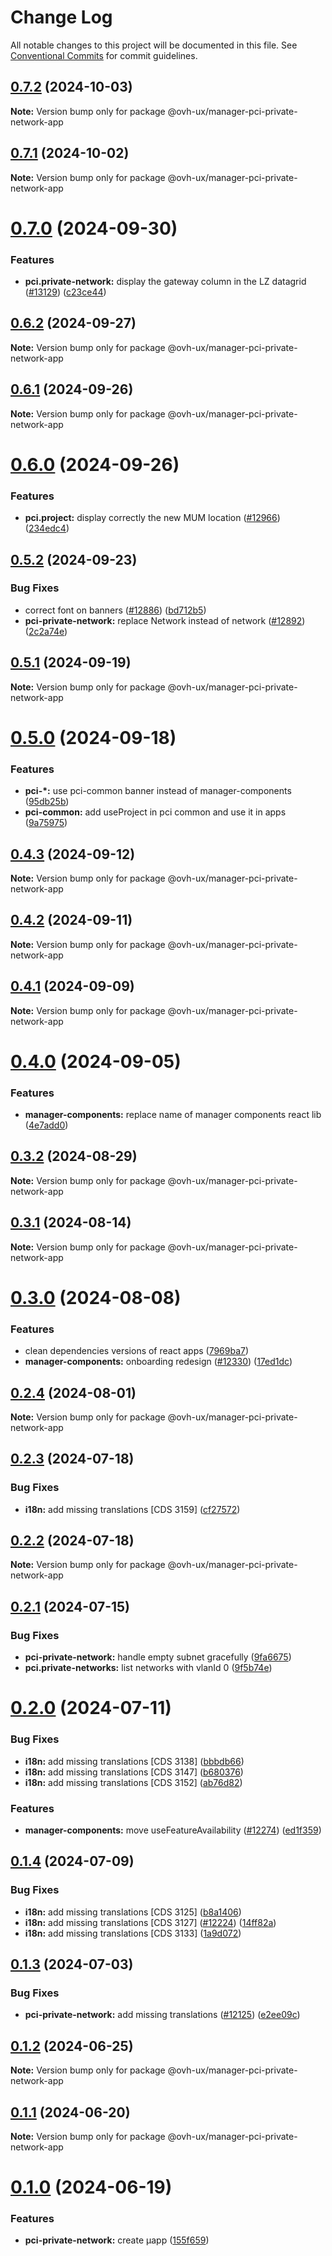 # Change Log

All notable changes to this project will be documented in this file.
See [Conventional Commits](https://conventionalcommits.org) for commit guidelines.

## [0.7.2](https://github.com/ovh/manager/compare/@ovh-ux/manager-pci-private-network-app@0.7.1...@ovh-ux/manager-pci-private-network-app@0.7.2) (2024-10-03)

**Note:** Version bump only for package @ovh-ux/manager-pci-private-network-app





## [0.7.1](https://github.com/ovh/manager/compare/@ovh-ux/manager-pci-private-network-app@0.7.0...@ovh-ux/manager-pci-private-network-app@0.7.1) (2024-10-02)

**Note:** Version bump only for package @ovh-ux/manager-pci-private-network-app





# [0.7.0](https://github.com/ovh/manager/compare/@ovh-ux/manager-pci-private-network-app@0.6.2...@ovh-ux/manager-pci-private-network-app@0.7.0) (2024-09-30)


### Features

* **pci.private-network:** display the gateway column in the LZ datagrid ([#13129](https://github.com/ovh/manager/issues/13129)) ([c23ce44](https://github.com/ovh/manager/commit/c23ce44cef6dcbba5b2845cf9b02784c68d0cf0d))





## [0.6.2](https://github.com/ovh/manager/compare/@ovh-ux/manager-pci-private-network-app@0.6.1...@ovh-ux/manager-pci-private-network-app@0.6.2) (2024-09-27)

**Note:** Version bump only for package @ovh-ux/manager-pci-private-network-app





## [0.6.1](https://github.com/ovh/manager/compare/@ovh-ux/manager-pci-private-network-app@0.6.0...@ovh-ux/manager-pci-private-network-app@0.6.1) (2024-09-26)

**Note:** Version bump only for package @ovh-ux/manager-pci-private-network-app





# [0.6.0](https://github.com/ovh/manager/compare/@ovh-ux/manager-pci-private-network-app@0.5.2...@ovh-ux/manager-pci-private-network-app@0.6.0) (2024-09-26)


### Features

* **pci.project:** display correctly the new MUM location ([#12966](https://github.com/ovh/manager/issues/12966)) ([234edc4](https://github.com/ovh/manager/commit/234edc42841ad77db40047b9489eff3fdbba9f8a))





## [0.5.2](https://github.com/ovh/manager/compare/@ovh-ux/manager-pci-private-network-app@0.5.1...@ovh-ux/manager-pci-private-network-app@0.5.2) (2024-09-23)


### Bug Fixes

* correct font on banners ([#12886](https://github.com/ovh/manager/issues/12886)) ([bd712b5](https://github.com/ovh/manager/commit/bd712b5564207ef1874966d19d9a761f13cb39d9))
* **pci-private-network:** replace Network instead of network ([#12892](https://github.com/ovh/manager/issues/12892)) ([2c2a74e](https://github.com/ovh/manager/commit/2c2a74e9a313ff46d2510286a63b747502432ca2))





## [0.5.1](https://github.com/ovh/manager/compare/@ovh-ux/manager-pci-private-network-app@0.5.0...@ovh-ux/manager-pci-private-network-app@0.5.1) (2024-09-19)

**Note:** Version bump only for package @ovh-ux/manager-pci-private-network-app





# [0.5.0](https://github.com/ovh/manager/compare/@ovh-ux/manager-pci-private-network-app@0.4.3...@ovh-ux/manager-pci-private-network-app@0.5.0) (2024-09-18)


### Features

* **pci-*:** use pci-common banner instead of manager-components ([95db25b](https://github.com/ovh/manager/commit/95db25b19a129b0f516f78dc9a059ff48e5ae452))
* **pci-common:** add useProject in pci common and use it in apps ([9a75975](https://github.com/ovh/manager/commit/9a7597560c4872422c331bdfcdf7a4cf92d9bca9))





## [0.4.3](https://github.com/ovh/manager/compare/@ovh-ux/manager-pci-private-network-app@0.4.2...@ovh-ux/manager-pci-private-network-app@0.4.3) (2024-09-12)

**Note:** Version bump only for package @ovh-ux/manager-pci-private-network-app





## [0.4.2](https://github.com/ovh/manager/compare/@ovh-ux/manager-pci-private-network-app@0.4.1...@ovh-ux/manager-pci-private-network-app@0.4.2) (2024-09-11)

**Note:** Version bump only for package @ovh-ux/manager-pci-private-network-app





## [0.4.1](https://github.com/ovh/manager/compare/@ovh-ux/manager-pci-private-network-app@0.4.0...@ovh-ux/manager-pci-private-network-app@0.4.1) (2024-09-09)

**Note:** Version bump only for package @ovh-ux/manager-pci-private-network-app





# [0.4.0](https://github.com/ovh/manager/compare/@ovh-ux/manager-pci-private-network-app@0.3.2...@ovh-ux/manager-pci-private-network-app@0.4.0) (2024-09-05)


### Features

* **manager-components:** replace name of manager components react lib ([4e7add0](https://github.com/ovh/manager/commit/4e7add042f939f34ad7f969be1253b76133495e0))





## [0.3.2](https://github.com/ovh/manager/compare/@ovh-ux/manager-pci-private-network-app@0.3.1...@ovh-ux/manager-pci-private-network-app@0.3.2) (2024-08-29)

**Note:** Version bump only for package @ovh-ux/manager-pci-private-network-app





## [0.3.1](https://github.com/ovh/manager/compare/@ovh-ux/manager-pci-private-network-app@0.3.0...@ovh-ux/manager-pci-private-network-app@0.3.1) (2024-08-14)

**Note:** Version bump only for package @ovh-ux/manager-pci-private-network-app





# [0.3.0](https://github.com/ovh/manager/compare/@ovh-ux/manager-pci-private-network-app@0.2.4...@ovh-ux/manager-pci-private-network-app@0.3.0) (2024-08-08)


### Features

* clean dependencies versions of react apps ([7969ba7](https://github.com/ovh/manager/commit/7969ba70f9e03033271a48a5bd0021484ea36263))
* **manager-components:** onboarding redesign ([#12330](https://github.com/ovh/manager/issues/12330)) ([17ed1dc](https://github.com/ovh/manager/commit/17ed1dc4c1b407d3140a9ef485e0fcadc583c789))





## [0.2.4](https://github.com/ovh/manager/compare/@ovh-ux/manager-pci-private-network-app@0.2.3...@ovh-ux/manager-pci-private-network-app@0.2.4) (2024-08-01)

**Note:** Version bump only for package @ovh-ux/manager-pci-private-network-app





## [0.2.3](https://github.com/ovh/manager/compare/@ovh-ux/manager-pci-private-network-app@0.2.2...@ovh-ux/manager-pci-private-network-app@0.2.3) (2024-07-18)


### Bug Fixes

* **i18n:** add missing translations [CDS 3159] ([cf27572](https://github.com/ovh/manager/commit/cf27572901310d37435f58dabf2e77c969e54dc3))





## [0.2.2](https://github.com/ovh/manager/compare/@ovh-ux/manager-pci-private-network-app@0.2.1...@ovh-ux/manager-pci-private-network-app@0.2.2) (2024-07-18)

**Note:** Version bump only for package @ovh-ux/manager-pci-private-network-app





## [0.2.1](https://github.com/ovh/manager/compare/@ovh-ux/manager-pci-private-network-app@0.2.0...@ovh-ux/manager-pci-private-network-app@0.2.1) (2024-07-15)


### Bug Fixes

* **pci-private-network:** handle empty subnet gracefully ([9fa6675](https://github.com/ovh/manager/commit/9fa66752829f1951db027468aee1f4c7cb063571))
* **pci.private-networks:** list networks with vlanId 0 ([9f5b74e](https://github.com/ovh/manager/commit/9f5b74e7d4a0536c76df668beffae7a13c5f865b))





# [0.2.0](https://github.com/ovh/manager/compare/@ovh-ux/manager-pci-private-network-app@0.1.4...@ovh-ux/manager-pci-private-network-app@0.2.0) (2024-07-11)


### Bug Fixes

* **i18n:** add missing translations [CDS 3138] ([bbbdb66](https://github.com/ovh/manager/commit/bbbdb66aa01910b17180c033d80299872c6b4aed))
* **i18n:** add missing translations [CDS 3147] ([b680376](https://github.com/ovh/manager/commit/b6803768bb99f235d195d85a794d1db8bf9faacb))
* **i18n:** add missing translations [CDS 3152] ([ab76d82](https://github.com/ovh/manager/commit/ab76d82d9762e1d220d44e1e2a05c475148efd61))


### Features

* **manager-components:** move useFeatureAvailability ([#12274](https://github.com/ovh/manager/issues/12274)) ([ed1f359](https://github.com/ovh/manager/commit/ed1f359480c301a462f8955afaa23689653492b5))





## [0.1.4](https://github.com/ovh/manager/compare/@ovh-ux/manager-pci-private-network-app@0.1.3...@ovh-ux/manager-pci-private-network-app@0.1.4) (2024-07-09)


### Bug Fixes

* **i18n:** add missing translations [CDS 3125] ([b8a1406](https://github.com/ovh/manager/commit/b8a14064c4de101119d3aebd66eb9447a4f93234))
* **i18n:** add missing translations [CDS 3127] ([#12224](https://github.com/ovh/manager/issues/12224)) ([14ff82a](https://github.com/ovh/manager/commit/14ff82aa2f211b80cbc94a60a4cbd4d0530df8c8))
* **i18n:** add missing translations [CDS 3133] ([1a9d072](https://github.com/ovh/manager/commit/1a9d07200c1c9decaee2f2cf474c76a265a0115a))





## [0.1.3](https://github.com/ovh/manager/compare/@ovh-ux/manager-pci-private-network-app@0.1.2...@ovh-ux/manager-pci-private-network-app@0.1.3) (2024-07-03)


### Bug Fixes

* **pci-private-network:** add missing translations ([#12125](https://github.com/ovh/manager/issues/12125)) ([e2ee09c](https://github.com/ovh/manager/commit/e2ee09c115d026f0b1850955ef2f0e9a9b6ccc3b))





## [0.1.2](https://github.com/ovh/manager/compare/@ovh-ux/manager-pci-private-network-app@0.1.1...@ovh-ux/manager-pci-private-network-app@0.1.2) (2024-06-25)

**Note:** Version bump only for package @ovh-ux/manager-pci-private-network-app





## [0.1.1](https://github.com/ovh/manager/compare/@ovh-ux/manager-pci-private-network-app@0.1.0...@ovh-ux/manager-pci-private-network-app@0.1.1) (2024-06-20)

**Note:** Version bump only for package @ovh-ux/manager-pci-private-network-app





# [0.1.0](https://github.com/ovh/manager/compare/@ovh-ux/manager-pci-private-network-app@0.0.0...@ovh-ux/manager-pci-private-network-app@0.1.0) (2024-06-19)


### Features

* **pci-private-network:** create µapp ([155f659](https://github.com/ovh/manager/commit/155f659fded08e2a788de45b5c2e748fe6b3c1a0))

